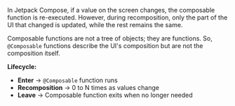 In Jetpack Compose, if a value on the screen changes, the composable function is re-executed. However, during recomposition, only the part of the UI that changed is updated, while the rest remains the same.

Composable functions are not a tree of objects; they are functions. So, `@Composable` functions describe the UI's composition but are not the composition itself.

**Lifecycle:**
- **Enter** → `@Composable` function runs
- **Recomposition** → 0 to N times as values change
- **Leave** → Composable function exits when no longer needed